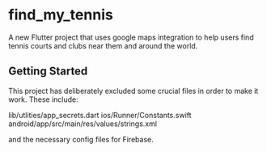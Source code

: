 # find_my_tennis

A new Flutter project that uses google maps integration to help users find tennis courts and clubs near them and around the world.

## Getting Started

This project has deliberately excluded some crucial files in order to make it work. These include:

lib/utlities/app_secrets.dart
ios/Runner/Constants.swift
android/app/src/main/res/values/strings.xml

and the necessary config files for Firebase.
